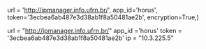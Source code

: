  url = 'http://ipmanager.info.ufrn.br/',
            app_id='horus',
            token='3ecbea6ab487e3d38ab1f8a50481ae2b',
            encryption=True,)
            
url = "http://ipmanager.info.ufrn.br/"
app_id ='horus'
token = '3ecbea6ab487e3d38ab1f8a50481ae2b'
ip = "10.3.225.5"
